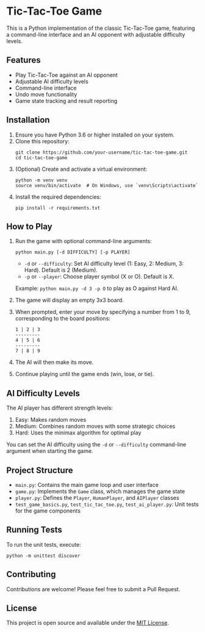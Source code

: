 # Tic-Tac-Toe Game

This is a Python implementation of the classic Tic-Tac-Toe game, featuring a command-line interface and an AI opponent with adjustable difficulty levels.

## Features

- Play Tic-Tac-Toe against an AI opponent
- Adjustable AI difficulty levels
- Command-line interface
- Undo move functionality
- Game state tracking and result reporting

## Installation

1. Ensure you have Python 3.6 or higher installed on your system.
2. Clone this repository:
   ```
   git clone https://github.com/your-username/tic-tac-toe-game.git
   cd tic-tac-toe-game
   ```
3. (Optional) Create and activate a virtual environment:
   ```
   python -m venv venv
   source venv/bin/activate  # On Windows, use `venv\Scripts\activate`
   ```
4. Install the required dependencies:
   ```
   pip install -r requirements.txt
   ```

## How to Play

1. Run the game with optional command-line arguments:
   ```
   python main.py [-d DIFFICULTY] [-p PLAYER]
   ```
   - `-d` or `--difficulty`: Set AI difficulty level (1: Easy, 2: Medium, 3: Hard). Default is 2 (Medium).
   - `-p` or `--player`: Choose player symbol (X or O). Default is X.

   Example: `python main.py -d 3 -p O` to play as O against Hard AI.

2. The game will display an empty 3x3 board.
3. When prompted, enter your move by specifying a number from 1 to 9, corresponding to the board positions:
   ```
   1 | 2 | 3
   ---------
   4 | 5 | 6
   ---------
   7 | 8 | 9
   ```
4. The AI will then make its move.
5. Continue playing until the game ends (win, lose, or tie).

## AI Difficulty Levels

The AI player has different strength levels:

1. Easy: Makes random moves
2. Medium: Combines random moves with some strategic choices
3. Hard: Uses the minimax algorithm for optimal play

You can set the AI difficulty using the `-d` or `--difficulty` command-line argument when starting the game.

## Project Structure

- `main.py`: Contains the main game loop and user interface
- `game.py`: Implements the `Game` class, which manages the game state
- `player.py`: Defines the `Player`, `HumanPlayer`, and `AIPlayer` classes
- `test_game_basics.py`, `test_tic_tac_toe.py`, `test_ai_player.py`: Unit tests for the game components

## Running Tests

To run the unit tests, execute:

```
python -m unittest discover
```

## Contributing

Contributions are welcome! Please feel free to submit a Pull Request.

## License

This project is open source and available under the [MIT License](LICENSE).
